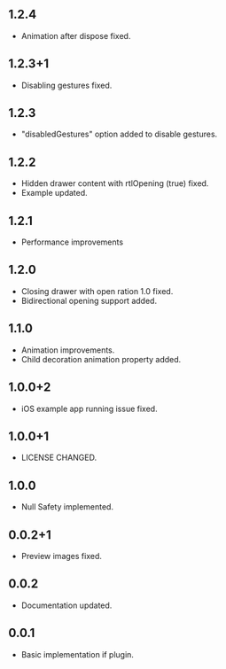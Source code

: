 ## 1.2.4

* Animation after dispose fixed.

## 1.2.3+1

* Disabling gestures fixed.

## 1.2.3

* "disabledGestures" option added to disable gestures.

## 1.2.2

* Hidden drawer content with rtlOpening (true) fixed.
* Example updated.

## 1.2.1

* Performance improvements

## 1.2.0

* Closing drawer with open ration 1.0 fixed.
* Bidirectional opening support added.

## 1.1.0

* Animation improvements.
* Child decoration animation property added.

## 1.0.0+2

* iOS example app running issue fixed.

## 1.0.0+1

* LICENSE CHANGED.

## 1.0.0

* Null Safety implemented.

## 0.0.2+1

* Preview images fixed.

## 0.0.2

* Documentation updated.

## 0.0.1

* Basic implementation if plugin.
